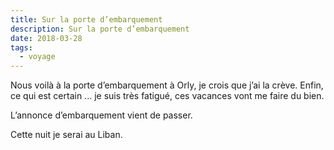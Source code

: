 ```yaml
---
title: Sur la porte d’embarquement
description: Sur la porte d’embarquement
date: 2018-03-28
tags:
  - voyage
---
```


Nous voilà à la porte d’embarquement à Orly, je crois que j’ai la crève. Enfin, ce qui est certain ... je suis très fatigué, ces vacances vont me faire du bien.

L’annonce d’embarquement vient de passer.

Cette nuit je serai au Liban.
